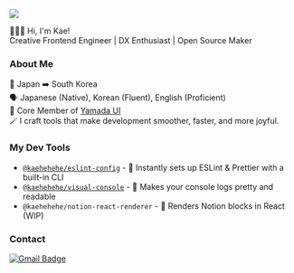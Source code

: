 ![](https://komarev.com/ghpvc/?username=kaehehehe&color=ff69b4)

🙋🏻‍♀️ Hi, I'm Kae!  
Creative Frontend Engineer | DX Enthusiast | Open Source Maker 

### About Me
📍 Japan  ➡️  South Korea  
🗣️ Japanese (Native), Korean (Fluent), English (Proficient)  
🌈 Core Member of [Yamada UI](https://github.com/yamada-ui/yamada-ui)  
🪄 I craft tools that make development smoother, faster, and more joyful.

### My Dev Tools
- [`@kaehehehe/eslint-config`](https://www.npmjs.com/package/@kaehehehe/eslint-config) - 🚀 Instantly sets up ESLint & Prettier with a built-in CLI
- [`@kaehehehe/visual-console`](https://www.npmjs.com/package/@kaehehehe/visual-console) - 🎨 Makes your console logs pretty and readable  
- `@kaehehehe/notion-react-renderer` - 🚧 Renders Notion blocks in React (WIP)


### Contact

[![Gmail Badge](https://img.shields.io/badge/-kaehehehe@gmail.com-c14438?style=flat-square&logo=Gmail&logoColor=white&link=mailto:kaehehehe@gmail.com)](mailto:kaehehehe@gmail.com)
